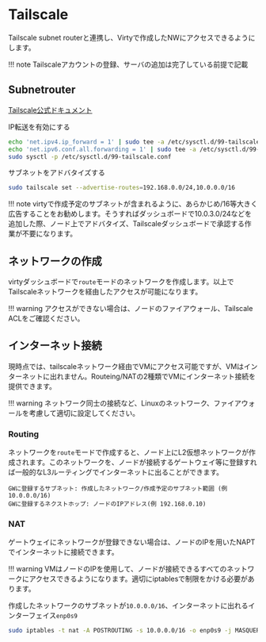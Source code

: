 # Tailscale

Tailscale subnet routerと連携し、Virtyで作成したNWにアクセスできるようにします。

!!! note
    Tailscaleアカウントの登録、サーバの追加は完了している前提で記載

## Subnetrouter

[Tailscale公式ドキュメント](https://tailscale.com/kb/1019/subnets)

IP転送を有効にする

```bash
echo 'net.ipv4.ip_forward = 1' | sudo tee -a /etc/sysctl.d/99-tailscale.conf
echo 'net.ipv6.conf.all.forwarding = 1' | sudo tee -a /etc/sysctl.d/99-tailscale.conf
sudo sysctl -p /etc/sysctl.d/99-tailscale.conf
```

サブネットをアドバタイズする

```bash
sudo tailscale set --advertise-routes=192.168.0.0/24,10.0.0.0/16
```

!!! note
    virtyで作成予定のサブネットが含まれるように、あらかじめ/16等大きく広告することをお勧めします。そうすればダッシュボードで10.0.3.0/24などを追加した際、ノード上でアドバタイズ、Tailscaleダッシュボードで承認する作業が不要になります。

## ネットワークの作成

virtyダッシュボードで`route`モードのネットワークを作成します。以上でTailscaleネットワークを経由したアクセスが可能になります。

!!! warning
    アクセスができない場合は、ノードのファイアウォール、Tailscale ACLをご確認ください。

## インターネット接続

現時点では、tailscaleネットワーク経由でVMにアクセス可能ですが、VMはインターネットに出れません。Routeing/NATの2種類でVMにインターネット接続を提供できます。

!!! warning
    ネットワーク同士の接続など、Linuxのネットワーク、ファイアウォールを考慮して適切に設定してください。

### Routing

ネットワークを`route`モードで作成すると、ノード上にL2仮想ネットワークが作成されます。このネットワークを、ノードが接続するゲートウェイ等に登録すれば一般的なL3ルーティングでインターネットに出ることができます。

```text
GWに登録するサブネット: 作成したネットワーク/作成予定のサブネット範囲 (例 10.0.0.0/16)
GWに登録するネクストホップ: ノードのIPアドレス(例 192.168.0.10)　
```

### NAT

ゲートウェイにネットワークが登録できない場合は、ノードのIPを用いたNAPTでインターネットに接続できます。

!!! warning
    VMはノードのIPを使用して、ノードが接続できるすべてのネットワークにアクセスできるようになります。適切にiptablesで制限をかける必要があります。

作成したネットワークのサブネットが`10.0.0.0/16`、インターネットに出れるインターフェイス`enp0s9`

```bash
sudo iptables -t nat -A POSTROUTING -s 10.0.0.0/16 -o enp0s9 -j MASQUERADE 
```

